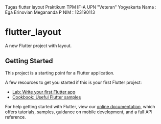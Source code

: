 Tugas flutter layout Praktikum TPM IF-A UPN "Veteran" Yogyakarta
Nama : Ega Erinovian Megananda P
NIM  : 123190113

# flutter_layout

A new Flutter project with layout.

## Getting Started

This project is a starting point for a Flutter application.

A few resources to get you started if this is your first Flutter project:

- [Lab: Write your first Flutter app](https://flutter.dev/docs/get-started/codelab)
- [Cookbook: Useful Flutter samples](https://flutter.dev/docs/cookbook)

For help getting started with Flutter, view our
[online documentation](https://flutter.dev/docs), which offers tutorials,
samples, guidance on mobile development, and a full API reference.

